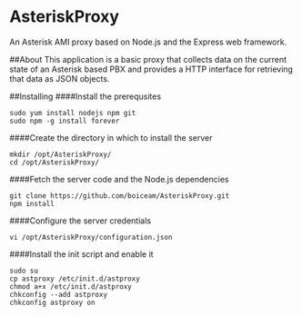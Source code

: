 # AsteriskProxy 
An Asterisk AMI proxy based on Node.js and the Express web framework.

##About
This application is a basic proxy that collects data on the current state of an Asterisk based PBX and provides 
a HTTP interface for retrieving that data as JSON objects.

##Installing
####Install the prerequsites  
```
sudo yum install nodejs npm git
sudo npm -g install forever   
```
####Create the directory in which to install the server  
```
mkdir /opt/AsteriskProxy/
cd /opt/AsteriskProxy/
```
####Fetch the server code and the Node.js dependencies
```
git clone https://github.com/boiceam/AsteriskProxy.git
npm install
```
####Configure the server credentials
```
vi /opt/AsteriskProxy/configuration.json
```
####Install the init script and enable it
```
sudo su
cp astproxy /etc/init.d/astproxy
chmod a+x /etc/init.d/astproxy
chkconfig --add astproxy
chkconfig astproxy on
```
